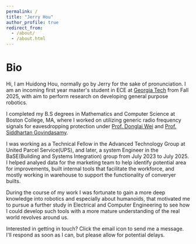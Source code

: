 ```yaml
---
permalink: /
title: "Jerry Hou"
author_profile: true
redirect_from: 
  - /about/
  - /about.html
---
```



Bio
======    
Hi, I am Huidong Hou, normally go by Jerry for the sake of pronunciation. I am an incoming first year master's student in ECE at [Georgia Tech](https://ece.gatech.edu/) from Fall 2025, with aim to perform research on developing general purpose robotics.

I completed my B.S degrees in Mathematics and Computer Science at Boston College, MA, where I worked on utilizing generic radio frequency signals for eavesdropping protection under [Prof. Donglai Wei](https://donglaiw.github.io/) and [Prof. Siddhartan Govindasamy](https://www.bc.edu/bc-web/schools/morrissey/departments/engineering/people/faculty-directory/siddhartan-govindasamy.html).

I was working as a Technical Fellow in the Advanced Technology Group at United Parcel Service(UPS), and later, a system Engineer in the BaSE(Building and Systems Integration) group from July 2023 to July 2025. I helped analyed data for the marketing team to help identify potential area for improvements, built internal tools that facilitate the workforce, and mostly working in warehouse to support the functionality of converyer builts. 

During the course of my work I was fortunate to gain a more deep knowledge into robotics and especially about humanoids, that motivated me to pursue a further study in Electrical and Computer Engineering to see how I could develop such tools with a more mature understanding of the real world revolves around us.

Interested in getting in touch? Click the email icon to send me a message. I'll respond as soon as I can, but please allow for potential delays.
